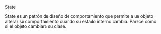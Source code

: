 State

State es un patrón de diseño de comportamiento que permite a un objeto alterar su comportamiento cuando su estado interno cambia. Parece como si el objeto cambiara su clase.